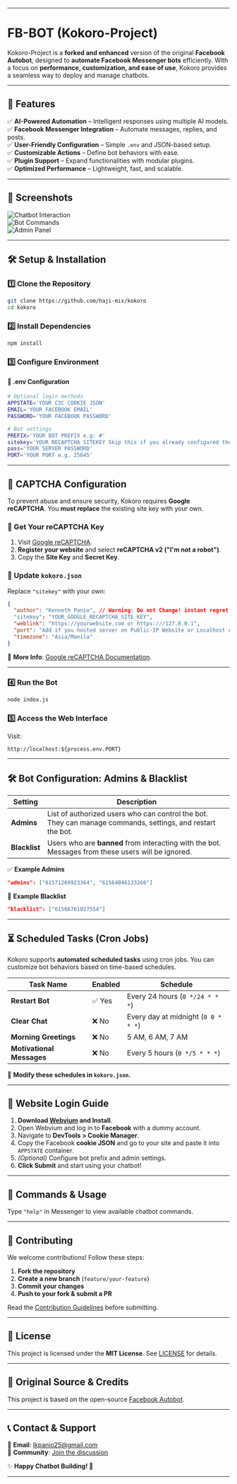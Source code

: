 
---

# **FB-BOT (Kokoro-Project)**  

Kokoro-Project is a **forked and enhanced** version of the original **Facebook Autobot**, designed to **automate Facebook Messenger bots** efficiently. With a focus on **performance, customization, and ease of use**, Kokoro provides a seamless way to deploy and manage chatbots.  

---

## **🚀 Features**  

✅ **AI-Powered Automation** – Intelligent responses using multiple AI models.  
✅ **Facebook Messenger Integration** – Automate messages, replies, and posts.  
✅ **User-Friendly Configuration** – Simple `.env` and JSON-based setup.  
✅ **Customizable Actions** – Define bot behaviors with ease.  
✅ **Plugin Support** – Expand functionalities with modular plugins.  
✅ **Optimized Performance** – Lightweight, fast, and scalable.  

---

## **📸 Screenshots**  

![Chatbot Interaction](https://i.imgur.com/ciw2pfH.jpeg)  
![Bot Commands](https://i.imgur.com/nNXMoSd.jpeg)  
![Admin Panel](https://i.imgur.com/4fCYUJr.jpeg)  

---

## **🛠 Setup & Installation**  

### **1️⃣ Clone the Repository**  
```bash
git clone https://github.com/haji-mix/kokoro
cd kokoro
```

### **2️⃣ Install Dependencies**  
```bash
npm install
```

### **3️⃣ Configure Environment**  

#### **📌 .env Configuration**  
```bash
# Optional login methods
APPSTATE='YOUR C3C COOKIE JSON'  
EMAIL='YOUR FACEBOOK EMAIL'  
PASSWORD='YOUR FACEBOOK PASSWORD'  

# Bot settings  
PREFIX='YOUR BOT PREFIX e.g: #'  
sitekey='YOUR RECAPTCHA SITEKEY Skip this if you already configured the kokoro.json'
pass='YOUR SERVER PASSWORD'  
PORT='YOUR PORT e.g. 25645'  
```

---

## **🔑 CAPTCHA Configuration**  

To prevent abuse and ensure security, Kokoro requires **Google reCAPTCHA**. You **must replace** the existing site key with your own.

### **📌 Get Your reCAPTCHA Key**
1. Visit [Google reCAPTCHA](https://www.google.com/recaptcha/admin/create).  
2. **Register your website** and select **reCAPTCHA v2 ("I'm not a robot")**.  
3. Copy the **Site Key** and **Secret Key**.  

### **📌 Update `kokoro.json`**
Replace `"sitekey"` with your own:  
```json
{
  "author": "Kenneth Panio", // Warning: Do not Change! instant regret if you do it : (
  "sitekey": "YOUR_GOOGLE_RECAPTCHA_SITE_KEY",
  "weblink": "https://yourwebsite.com or https:///127.0.0.1",
  "port": "Add if you hosted server on Public-IP Website or Localhost e.g 8080",
  "timezone": "Asia/Manila"
}
```

🔗 **More Info**: [Google reCAPTCHA Documentation](https://developers.google.com/recaptcha/intro).  

---

### **4️⃣ Run the Bot**  
```bash
node index.js
```

### **5️⃣ Access the Web Interface**  
Visit:  
```
http://localhost:${process.env.PORT}
```

---

## **🛠 Bot Configuration: Admins & Blacklist**  

| Setting   | Description |
|-----------|------------|
| **Admins** | List of authorized users who can control the bot. They can manage commands, settings, and restart the bot. |
| **Blacklist** | Users who are **banned** from interacting with the bot. Messages from these users will be ignored. |

✅ **Example Admins**  
```json
"admins": ["61571269923364", "61564046133266"]
```

🚫 **Example Blacklist**  
```json
"blacklist": ["61566761027554"]
```

---

## **⏳ Scheduled Tasks (Cron Jobs)**  

Kokoro supports **automated scheduled tasks** using cron jobs. You can customize bot behaviors based on time-based schedules.  

| Task Name            | Enabled | Schedule |
|----------------------|---------|------------------------|
| **Restart Bot**      | ✅ Yes  | Every 24 hours (`0 */24 * * *`) |
| **Clear Chat**       | ❌ No   | Every day at midnight (`0 0 * * *`) |
| **Morning Greetings** | ❌ No   | 5 AM, 6 AM, 7 AM |
| **Motivational Messages** | ❌ No   | Every 5 hours (`0 */5 * * *`) |

📌 **Modify these schedules in `kokoro.json`.**  

---

## **🔑 Website Login Guide**  

1. **Download [Webvium](https://mrepol742.github.io/webviumdev/) and Install**.  
2. Open Webvium and log in to **Facebook** with a dummy account.  
3. Navigate to **DevTools > Cookie Manager**.  
4. Copy the Facebook **cookie JSON** and go to your site and paste it into `APPSTATE` container.  
5. *(Optional)* Configure bot prefix and admin settings.  
6. **Click Submit** and start using your chatbot!  

---

## **📖 Commands & Usage**  
Type `"help"` in Messenger to view available chatbot commands.  

---

## **🤝 Contributing**  

We welcome contributions! Follow these steps:  

1. **Fork the repository**  
2. **Create a new branch** (`feature/your-feature`)  
3. **Commit your changes**  
4. **Push to your fork & submit a PR**  

Read the [Contribution Guidelines](CONTRIBUTING.md) before submitting.  

---

## **📜 License**  

This project is licensed under the **MIT License**. See [LICENSE](LICENSE) for details.  

---

## **🔗 Original Source & Credits**  

This project is based on the open-source [Facebook Autobot](https://github.com/aizintel/AUTO).  

---

## **📞 Contact & Support**  

📧 **Email**: [lkpanio25@gmail.com](mailto:lkpanio25@gmail.com)  
💬 **Community**: [Join the discussion](https://facebook.com/groups/coders.dev/)  

✨ **Happy Chatbot Building! 🚀**  

---

